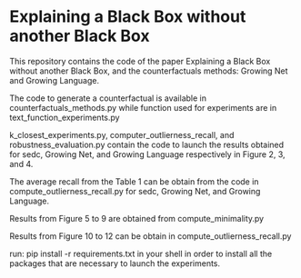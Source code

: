 # Explaining a Black Box without another Black Box
This repository contains the code of the paper Explaining a Black Box without another Black Box, and the counterfactuals methods: Growing Net and Growing Language.

The code to generate a counterfactual is available in counterfactuals_methods.py while function used for experiments are in text_function_experiments.py

k_closest_experiments.py, computer_outlierness_recall, and robustness_evaluation.py contain the code to launch the results obtained for sedc, Growing Net, and Growing Language respectively in Figure 2, 3, and 4.

The average recall from the Table 1 can be obtain from the code in compute_outlierness_recall.py for sedc, Growing Net, and Growing Language.

Results from Figure 5 to 9 are obtained from compute_minimality.py

Results from Figure 10 to 12 can be obtain in compute_outlierness_recall.py

run: pip install -r requirements.txt in your shell in order to install all the packages that are necessary to launch the experiments.
